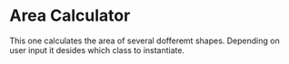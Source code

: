 # Area Calculator

This one calculates the area of several dofferemt shapes.  Depending on user input it desides which class to instantiate.  
